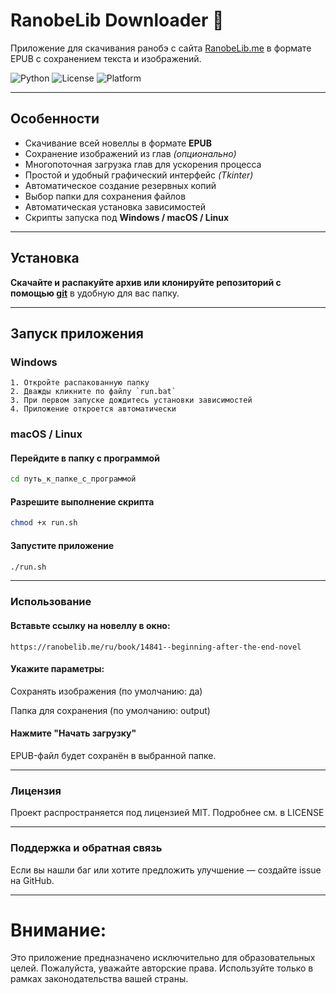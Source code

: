 # RanobeLib Downloader 🚀

Приложение для скачивания ранобэ с сайта [RanobeLib.me](https://ranobelib.me) в формате EPUB с сохранением текста и изображений.

![Python](https://img.shields.io/badge/python-3.8+-blue)
![License](https://img.shields.io/badge/license-MIT-green)
![Platform](https://img.shields.io/badge/platform-Windows%20%7C%20macOS%20%7C%20Linux-lightgrey)

---

## Особенности

- Скачивание всей новеллы в формате **EPUB**
- Сохранение изображений из глав *(опционально)*
- Многопоточная загрузка глав для ускорения процесса
- Простой и удобный графический интерфейс *(Tkinter)*
- Автоматическое создание резервных копий
- Выбор папки для сохранения файлов
- Автоматическая установка зависимостей
- Скрипты запуска под **Windows / macOS / Linux**

---

## Установка

**Скачайте и распакуйте архив или клонируйте репозиторий с помощью [git](https://git-scm.com/)** в удобную для вас папку.

---

## Запуск приложения

### Windows

```text
1. Откройте распакованную папку
2. Дважды кликните по файлу `run.bat`
3. При первом запуске дождитесь установки зависимостей
4. Приложение откроется автоматически
```
### macOS / Linux

#### Перейдите в папку с программой
```bash
cd путь_к_папке_с_программой
```

#### Разрешите выполнение скрипта
```bash
chmod +x run.sh
```

#### Запустите приложение
```bash
./run.sh
```

---

### Использование

#### Вставьте ссылку на новеллу в окно:
```text
https://ranobelib.me/ru/book/14841--beginning-after-the-end-novel
```
#### Укажите параметры:

Сохранять изображения (по умолчанию: да)

Папка для сохранения (по умолчанию: output)

#### Нажмите "Начать загрузку"

EPUB-файл будет сохранён в выбранной папке.

---

### Лицензия
Проект распространяется под лицензией MIT. Подробнее см. в LICENSE

---

### Поддержка и обратная связь
Если вы нашли баг или хотите предложить улучшение — создайте issue на GitHub.

---

# Внимание:
Это приложение предназначено исключительно для образовательных целей.
Пожалуйста, уважайте авторские права. Используйте только в рамках законодательства вашей страны.

